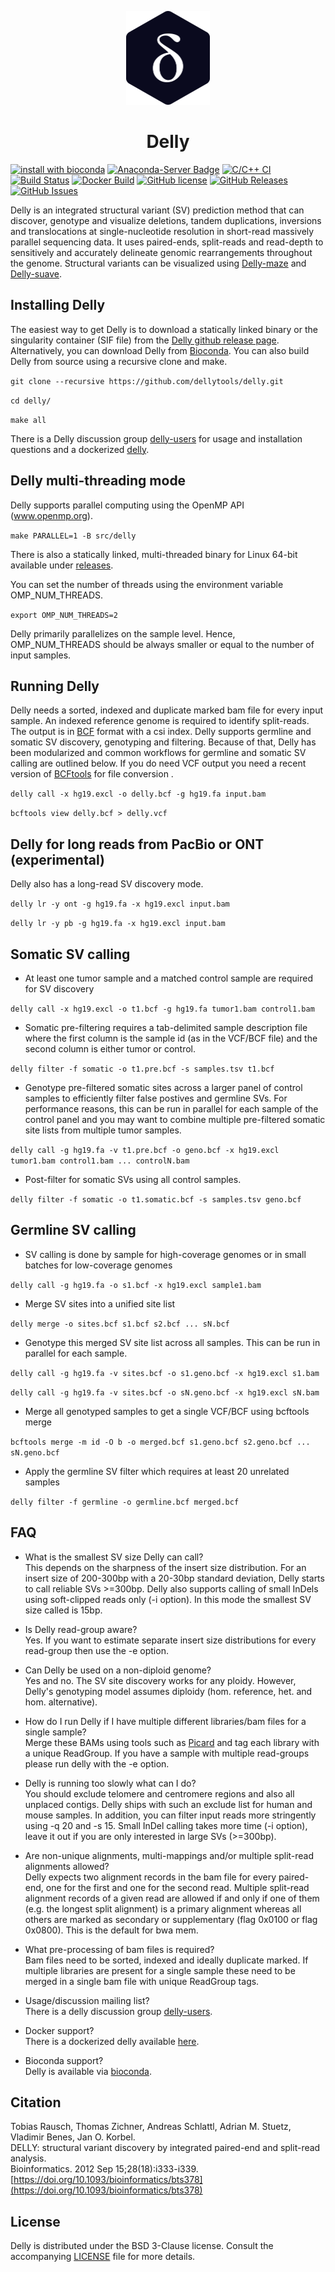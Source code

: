 <p align="center">
  <a href="https://academic.oup.com/bioinformatics/article/28/18/i333/245403/DELLY-structural-variant-discovery-by-integrated">
    <img height="150" src="https://raw.githubusercontent.com/dellytools/assets/master/delly-logo/delly-logo-539x600.png">
  </a>
  <h1 align="center">Delly</h1>
</p>

[![install with bioconda](https://img.shields.io/badge/install%20with-bioconda-brightgreen.svg?style=flat-square)](http://bioconda.github.io/recipes/delly/README.html)
[![Anaconda-Server Badge](https://anaconda.org/bioconda/delly/badges/downloads.svg)](https://anaconda.org/bioconda/delly)
[![C/C++ CI](https://github.com/dellytools/delly/workflows/C/C++%20CI/badge.svg)](https://github.com/dellytools/delly/actions)
[![Build Status](https://travis-ci.org/dellytools/delly.svg?branch=master)](https://travis-ci.org/dellytools/delly)
[![Docker Build](https://img.shields.io/docker/build/dellytools/delly.svg)](https://hub.docker.com/r/dellytools/delly/)
[![GitHub license](https://img.shields.io/badge/License-BSD%203--Clause-blue.svg)](https://github.com/dellytools/delly/blob/master/LICENSE)
[![GitHub Releases](https://img.shields.io/github/release/dellytools/delly.svg)](https://github.com/dellytools/delly/releases)
[![GitHub Issues](https://img.shields.io/github/issues/dellytools/delly.svg)](https://github.com/dellytools/delly/issues)

Delly is an integrated structural variant (SV) prediction method that can discover, genotype and visualize deletions, tandem duplications, inversions and translocations at single-nucleotide resolution in short-read massively parallel sequencing data. It uses paired-ends, split-reads and read-depth to sensitively and accurately delineate genomic rearrangements throughout the genome. Structural variants can be visualized using [Delly-maze](https://github.com/dellytools/maze) and [Delly-suave](https://github.com/dellytools/suave).


Installing Delly
----------------

The easiest way to get Delly is to download a statically linked binary or the singularity container (SIF file) from the [Delly github release page](https://github.com/dellytools/delly/releases/). Alternatively, you can download Delly from [Bioconda](https://anaconda.org/bioconda/delly). You can also build Delly from source using a recursive clone and make. 

`git clone --recursive https://github.com/dellytools/delly.git`

`cd delly/`

`make all`

There is a Delly discussion group [delly-users](http://groups.google.com/d/forum/delly-users) for usage and installation questions and a dockerized [delly](https://hub.docker.com/r/dellytools/delly/).



Delly multi-threading mode
--------------------------
Delly supports parallel computing using the OpenMP API (www.openmp.org).

`make PARALLEL=1 -B src/delly`

There is also a statically linked, multi-threaded binary for Linux 64-bit available under [releases](https://github.com/dellytools/delly/releases/).


You can set the number of threads using the environment variable OMP_NUM_THREADS.

`export OMP_NUM_THREADS=2`

Delly primarily parallelizes on the sample level. Hence, OMP_NUM_THREADS should be always smaller or equal to the number of input samples. 


Running Delly
-------------

Delly needs a sorted, indexed and duplicate marked bam file for every input sample. An indexed reference genome is required to identify split-reads. The output is in [BCF](http://samtools.github.io/bcftools/) format with a csi index. Delly supports germline and somatic SV discovery, genotyping and filtering. Because of that, Delly has been modularized and common workflows for germline and somatic SV calling are outlined below. If you do need VCF output you need a recent version of [BCFtools](http://samtools.github.io/bcftools/) for file conversion
.

`delly call -x hg19.excl -o delly.bcf -g hg19.fa input.bam`

`bcftools view delly.bcf > delly.vcf`


Delly for long reads from PacBio or ONT (experimental)
------------------------------------------------------

Delly also has a long-read SV discovery mode.

`delly lr -y ont -g hg19.fa -x hg19.excl input.bam`

`delly lr -y pb -g hg19.fa -x hg19.excl input.bam`


Somatic SV calling
------------------

* At least one tumor sample and a matched control sample are required for SV discovery

`delly call -x hg19.excl -o t1.bcf -g hg19.fa tumor1.bam control1.bam`

* Somatic pre-filtering requires a tab-delimited sample description file where the first column is the sample id (as in the VCF/BCF file) and the second column is either tumor or control.

`delly filter -f somatic -o t1.pre.bcf -s samples.tsv t1.bcf`

* Genotype pre-filtered somatic sites across a larger panel of control samples to efficiently filter false postives and germline SVs. For performance reasons, this can be run in parallel for each sample of the control panel and you may want to combine multiple pre-filtered somatic site lists from multiple tumor samples.

`delly call -g hg19.fa -v t1.pre.bcf -o geno.bcf -x hg19.excl tumor1.bam control1.bam ... controlN.bam`

* Post-filter for somatic SVs using all control samples.

`delly filter -f somatic -o t1.somatic.bcf -s samples.tsv geno.bcf`



Germline SV calling
-------------------

* SV calling is done by sample for high-coverage genomes or in small batches for low-coverage genomes

`delly call -g hg19.fa -o s1.bcf -x hg19.excl sample1.bam`

* Merge SV sites into a unified site list 

`delly merge -o sites.bcf s1.bcf s2.bcf ... sN.bcf`

* Genotype this merged SV site list across all samples. This can be run in parallel for each sample.

`delly call -g hg19.fa -v sites.bcf -o s1.geno.bcf -x hg19.excl s1.bam`

`delly call -g hg19.fa -v sites.bcf -o sN.geno.bcf -x hg19.excl sN.bam`

* Merge all genotyped samples to get a single VCF/BCF using bcftools merge

`bcftools merge -m id -O b -o merged.bcf s1.geno.bcf s2.geno.bcf ... sN.geno.bcf`

* Apply the germline SV filter which requires at least 20 unrelated samples

`delly filter -f germline -o germline.bcf merged.bcf`

FAQ
---
* What is the smallest SV size Delly can call?  
This depends on the sharpness of the insert size distribution. For an insert size of 200-300bp with a 20-30bp standard deviation, Delly starts to call reliable SVs >=300bp. Delly also supports calling of small InDels using soft-clipped reads only (-i option). In this mode the smallest SV size called is 15bp.

* Is Delly read-group aware?   
Yes. If you want to estimate separate insert size distributions for every read-group then use the -e option.

* Can Delly be used on a non-diploid genome?  
Yes and no. The SV site discovery works for any ploidy. However, Delly's genotyping model assumes diploidy (hom. reference, het. and hom. alternative).

* How do I run Delly if I have multiple different libraries/bam files for a single sample?    
Merge these BAMs using tools such as [Picard](http://broadinstitute.github.io/picard/) and tag each library with a unique ReadGroup. If you have a sample with multiple read-groups please run delly with the -e option.

* Delly is running too slowly what can I do?    
You should exclude telomere and centromere regions and also all unplaced contigs. Delly ships with such an exclude list for human and mouse samples. In addition, you can filter input reads more stringently using -q 20 and -s 15. Small InDel calling takes more time (-i option), leave it out if you are only interested in large SVs (>=300bp).

* Are non-unique alignments, multi-mappings and/or multiple split-read alignments allowed?  
Delly expects two alignment records in the bam file for every paired-end, one for the first and one for the second read. Multiple split-read alignment records of a given read are allowed if and only if one of them (e.g. the longest split alignment) is a primary alignment whereas all others are marked as secondary or supplementary (flag 0x0100 or flag 0x0800). This is the default for bwa mem.

* What pre-processing of bam files is required?    
Bam files need to be sorted, indexed and ideally duplicate marked. If multiple libraries are present for a single sample these need to be merged in a single bam file with unique ReadGroup tags.

* Usage/discussion mailing list?         
There is a delly discussion group [delly-users](http://groups.google.com/d/forum/delly-users).

* Docker support?            
There is a dockerized delly available [here](https://hub.docker.com/r/dellytools/delly/).

* Bioconda support?             
Delly is available via [bioconda](http://bioconda.github.io/recipes/delly/README.html).


Citation
--------

Tobias Rausch, Thomas Zichner, Andreas Schlattl, Adrian M. Stuetz, Vladimir Benes, Jan O. Korbel.      
DELLY: structural variant discovery by integrated paired-end and split-read analysis.     
Bioinformatics. 2012 Sep 15;28(18):i333-i339.       
[https://doi.org/10.1093/bioinformatics/bts378](https://doi.org/10.1093/bioinformatics/bts378)

License
-------
Delly is distributed under the BSD 3-Clause license. Consult the accompanying [LICENSE](https://github.com/dellytools/delly/blob/master/LICENSE) file for more details.
